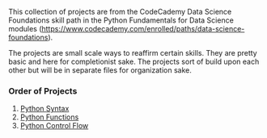 This collection of projects are from the CodeCademy Data Science Foundations skill path in the Python Fundamentals for Data Science modules (https://www.codecademy.com/enrolled/paths/data-science-foundations).

The projects are small scale ways to reaffirm certain skills. They are pretty basic and here for completionist sake. The projects sort of build upon each other but will be in separate files for organization sake. 

### Order of Projects
1. [Python Syntax](Python_Syntax_Medical_Insurance.ipynb)
2. [Python Functions](Python_Functions_Medical_Insurance.ipynb)
3. [Python Control Flow](Python_Control_Flow_Medical_Insurance.ipynb)